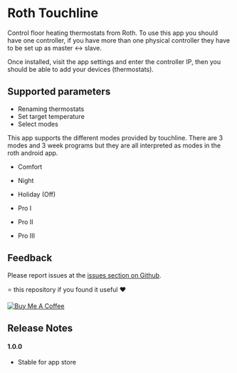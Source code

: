 # Roth Touchline

Control floor heating thermostats from Roth. To use this app you should have one controller, if you have more than one physical controller they have to be set up as master <-> slave.

Once installed, visit the app settings and enter the controller IP, then you should be able to add your devices (thermostats).

## Supported parameters
* Renaming thermostats
* Set target temperature
* Select modes

This app supports the different modes provided by touchline. There are 3 modes and 3 week programs but they are all interpreted as modes in the roth android app.

* Comfort
* Night
* Holiday (Off)

* Pro I
* Pro II
* Pro III

## Feedback
Please report issues at the [issues section on Github](https://github.com/jonkristian/no.jonkristian.roth/issues).

⭐️ this repository if you found it useful ❤️

<a href="https://www.buymeacoffee.com/jonkristian" target="_blank"><img src="https://bmc-cdn.nyc3.digitaloceanspaces.com/BMC-button-images/custom_images/white_img.png" alt="Buy Me A Coffee" style="height: auto !important;width: auto !important;" ></a>

## Release Notes
#### 1.0.0
- Stable for app store